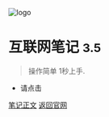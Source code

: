 <!-- _coverpage.md -->

![logo](/_media/fq.ico)

# 互联网笔记 <small>3.5</small>

> 操作简单 1秒上手.

- 请点击

[笔记正文](#前言)
[返回官网](#)
